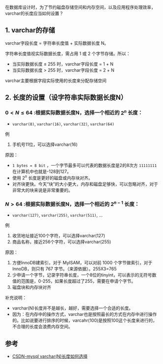 在数据库设计时，为了节约磁盘存储空间和内存空间，以及应用程序处理效率，varchar的长度应当如何设置？

## 1. varchar的存储
varchar字段长度 = 字符串长度值 + 实际数据长度 N。

字符串长度值视实际数据长度，需占用 1 或 2 个字节存储。所以：
- 当实际数据长度 $\le$ 255 时，varchar字段长度 = 1 + N
- 当实际数据长度 $\gt$ 255 时，varchar字段长度 = 2 + N

varchar主要根据字段实际使用的长度来分配存储空间


## 2. 长度的设置（设字符串实际数据长度N）

### $0 \lt N \le 64$ :根据实际数据长度N，选择一个相近的 $2^n$ 长度：
- `varchar(8)`, `varchar(16)`, `varchar(32)`, `varchar(64)`

例
1. 手机号11位，可以选择varchar(16)

原因：
- `1 bytes = 8 bit` ，一个字节最多可以代表的数据长度是2的8次方 `11111111` 在计算机中也就是-128到127。
- 使用 $2^n$ 长度是更好的磁盘或内存块对齐。
- 对齐块更快。今天“块”的大小更大，内存和磁盘足够快，可以忽略对齐，对于非常大的块来说是非常重要的。

### $N \gt 64$ :根据实际数据长度N，选择一个相近的 $2^{n-1}$ 长度：
- `varchar(127)`, `varchar(255)`, `varchar(511)`, ...

例
1. 收货地址接近100个字符，可以选择varchar(127)
2. 商品名称，接近256个字符，可以选择varchar(255)

原因：
1. 方便InnoDB建索引，对于 MyISAM，可以对前 1000 个字节做索引，对于 InnoDB，则只有 767 字节。（来源依据）。255X3=765
2. 少申请一个字节，记录字符串长度，一个8位的tinyint，可以表示的无符号数值的范围是，0-255，如果长度超过了255，需要在申请个字节。
3. 磁盘块和内存块对齐

补充说明：
- varchar(N)长度并不是越长，越好，需要选择一个合适的长度。
- 因为：在内存中的操作方式，varchar也是按照最长的方式在内存中进行操作的。比如说要进行排序的时候，varcahr(100)是按照100这个长度来进行的，不合理的长度会浪费内存空间。


## 参考
- [CSDN-mysql varchar(N)长度如何选择](https://blog.csdn.net/u011582840/article/details/105887826)
